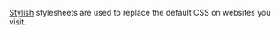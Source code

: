 [Stylish](https://addons.mozilla.org/en-us/firefox/addon/stylish/) stylesheets are used to replace the default CSS on websites you visit.
